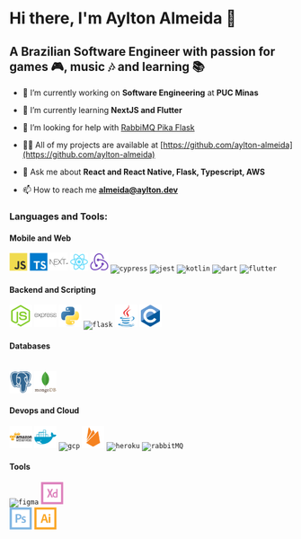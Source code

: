 # Hi there, I'm Aylton Almeida 👋

## A Brazilian Software Engineer with passion for games 🎮, music 🎶 and learning 📚

- 🔭 I’m currently working on **Software Engineering** at **PUC Minas**

- 🌱 I’m currently learning **NextJS and Flutter**

- 🤝 I’m looking for help with [RabbiMQ Pika Flask](https://github.com/aylton-almeida/rabbitmq-pika-flask)

- 👨‍💻 All of my projects are available at [https://github.com/aylton-almeida](https://github.com/aylton-almeida)

- 💬 Ask me about **React and React Native, Flask, Typescript, AWS**

- 📫 How to reach me **almeida@aylton.dev**

### Languages and Tools:

#### Mobile and Web

<code><img height="32" src="https://raw.githubusercontent.com/devicons/devicon/master/icons/javascript/javascript-original.svg" alt="javascript"/></code>
<code><img height="32" src="https://raw.githubusercontent.com/devicons/devicon/master/icons/typescript/typescript-original.svg" alt="typescript"/></code>
<code><img height="32" src="https://raw.githubusercontent.com/devicons/devicon/master/icons/nextjs/nextjs-original-wordmark.svg" alt="nextjs"/></code>
<code><img height="32" src="https://raw.githubusercontent.com/devicons/devicon/master/icons/react/react-original.svg" alt="react"/></code>
<code><img height="32" src="https://raw.githubusercontent.com/devicons/devicon/master/icons/redux/redux-original.svg" alt="redux"/></code>
<code><img height="32" src="https://raw.githubusercontent.com/simple-icons/simple-icons/6e46ec1fc23b60c8fd0d2f2ff46db82e16dbd75f/icons/cypress.svg" alt="cypress"/></code>
<code><img height="32" src="https://www.vectorlogo.zone/logos/jestjsio/jestjsio-icon.svg" alt="jest"/></code>
<code><img height="32" src="https://www.vectorlogo.zone/logos/kotlinlang/kotlinlang-icon.svg" alt="kotlin"/></code>
<code><img height="32" src="https://www.vectorlogo.zone/logos/dartlang/dartlang-icon.svg" alt="dart"/></code>
<code><img height="32" src="https://www.vectorlogo.zone/logos/flutterio/flutterio-icon.svg" alt="flutter"/></code>

#### Backend and Scripting

<code><img src="https://raw.githubusercontent.com/devicons/devicon/master/icons/nodejs/nodejs-plain.svg" alt="nodejs" width="40" height="40"/></code>
<code><img src="https://raw.githubusercontent.com/devicons/devicon/master/icons/express/express-original-wordmark.svg" alt="express" width="40" height="40"/></code>
<code><img src="https://raw.githubusercontent.com/devicons/devicon/master/icons/python/python-original.svg" alt="python" width="40" height="40"/></code>
<code><img src="https://www.vectorlogo.zone/logos/pocoo_flask/pocoo_flask-icon.svg" alt="flask" width="40" height="40"/></code>
<code><img src="https://raw.githubusercontent.com/devicons/devicon/master/icons/java/java-original.svg" alt="java" width="40" height="40"/></code>
<code><img src="https://raw.githubusercontent.com/devicons/devicon/master/icons/c/c-original.svg" alt="c" width="40" height="40"/></code>

#### Databases

<code> <img src="https://raw.githubusercontent.com/devicons/devicon/master/icons/postgresql/postgresql-plain.svg" alt="postgresql" width="40" height="40"/></code>
<code><img src="https://raw.githubusercontent.com/devicons/devicon/master/icons/mongodb/mongodb-original-wordmark.svg" alt="mongodb" width="40" height="40"/></code>

#### Devops and Cloud

<code><img src="https://raw.githubusercontent.com/devicons/devicon/master/icons/amazonwebservices/amazonwebservices-original-wordmark.svg" alt="aws" width="40" height="40"/></code>
<code><img src="https://raw.githubusercontent.com/devicons/devicon/master/icons/docker/docker-plain.svg" alt="docker" width="40" height="40"/></code>
<code><img src="https://www.vectorlogo.zone/logos/google_cloud/google_cloud-icon.svg" alt="gcp" width="40" height="40"/></code>
<code><img src="https://raw.githubusercontent.com/devicons/devicon/master/icons/firebase/firebase-plain.svg" alt="firebase" width="40" height="40"/></code>
<code><img src="https://www.vectorlogo.zone/logos/heroku/heroku-icon.svg" alt="heroku" width="40" height="40"/></code>
<code><img src="https://www.vectorlogo.zone/logos/rabbitmq/rabbitmq-icon.svg" alt="rabbitMQ" width="40" height="40"/></code>

#### Tools

<code><img src="https://www.vectorlogo.zone/logos/figma/figma-icon.svg" alt="figma" width="40" height="40"/></code>
<code><img src="https://raw.githubusercontent.com/devicons/devicon/master/icons/xd/xd-line.svg" alt="xd" width="40" height="40"/></code>
<code> <img src="https://raw.githubusercontent.com/devicons/devicon/master/icons/photoshop/photoshop-line.svg" alt="photoshop" width="40" height="40"/></code>
<code><img src="https://raw.githubusercontent.com/devicons/devicon/master/icons/illustrator/illustrator-line.svg" alt="illustrator" width="40" height="40"/></code>
